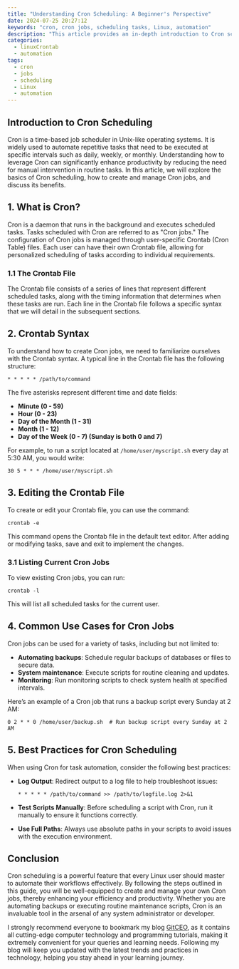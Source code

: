 ```yaml
---
title: "Understanding Cron Scheduling: A Beginner's Perspective"
date: 2024-07-25 20:27:12
keywords: "cron, cron jobs, scheduling tasks, Linux, automation"
description: "This article provides an in-depth introduction to Cron scheduling in Linux, explaining the basic concepts and functionalities of Cron jobs. It is designed for beginners who want to automate tasks in their Linux environments. Readers will learn how to easily schedule tasks to run at specific intervals using Crontab files. This comprehensive guide covers the syntax and structure of Cron jobs, includes practical examples, and delves into best practices for managing scheduled tasks effectively. Whether you're looking to schedule backups, maintenance scripts, or any other recurring tasks, this guide serves as a great starting point for anyone interested in mastering Cron scheduling in Linux."
categories:
  - linuxCrontab
  - automation
tags:
  - cron
  - jobs
  - scheduling
  - Linux
  - automation
---
```


## Introduction to Cron Scheduling

Cron is a time-based job scheduler in Unix-like operating systems. It is widely used to automate repetitive tasks that need to be executed at specific intervals such as daily, weekly, or monthly. Understanding how to leverage Cron can significantly enhance productivity by reducing the need for manual intervention in routine tasks. In this article, we will explore the basics of Cron scheduling, how to create and manage Cron jobs, and discuss its benefits. 

<!-- more -->

## 1. What is Cron?

Cron is a daemon that runs in the background and executes scheduled tasks. Tasks scheduled with Cron are referred to as "Cron jobs." The configuration of Cron jobs is managed through user-specific Crontab (Cron Table) files. Each user can have their own Crontab file, allowing for personalized scheduling of tasks according to individual requirements.

### 1.1 The Crontab File

The Crontab file consists of a series of lines that represent different scheduled tasks, along with the timing information that determines when these tasks are run. Each line in the Crontab file follows a specific syntax that we will detail in the subsequent sections.

## 2. Crontab Syntax

To understand how to create Cron jobs, we need to familiarize ourselves with the Crontab syntax. A typical line in the Crontab file has the following structure:

```
* * * * * /path/to/command
```

The five asterisks represent different time and date fields:

- **Minute (0 - 59)**
- **Hour (0 - 23)**
- **Day of the Month (1 - 31)**
- **Month (1 - 12)**
- **Day of the Week (0 - 7) (Sunday is both 0 and 7)**

For example, to run a script located at `/home/user/myscript.sh` every day at 5:30 AM, you would write:

```
30 5 * * * /home/user/myscript.sh
```

## 3. Editing the Crontab File

To create or edit your Crontab file, you can use the command:

```
crontab -e
```

This command opens the Crontab file in the default text editor. After adding or modifying tasks, save and exit to implement the changes.

### 3.1 Listing Current Cron Jobs

To view existing Cron jobs, you can run:

```
crontab -l
```

This will list all scheduled tasks for the current user.

## 4. Common Use Cases for Cron Jobs

Cron jobs can be used for a variety of tasks, including but not limited to:

- **Automating backups**: Schedule regular backups of databases or files to secure data.
- **System maintenance**: Execute scripts for routine cleaning and updates.
- **Monitoring**: Run monitoring scripts to check system health at specified intervals.

Here’s an example of a Cron job that runs a backup script every Sunday at 2 AM:

```
0 2 * * 0 /home/user/backup.sh  # Run backup script every Sunday at 2 AM
```

## 5. Best Practices for Cron Scheduling

When using Cron for task automation, consider the following best practices:

- **Log Output**: Redirect output to a log file to help troubleshoot issues:
  
  ```
  * * * * * /path/to/command >> /path/to/logfile.log 2>&1
  ```
  
- **Test Scripts Manually**: Before scheduling a script with Cron, run it manually to ensure it functions correctly.
- **Use Full Paths**: Always use absolute paths in your scripts to avoid issues with the execution environment.

## Conclusion

Cron scheduling is a powerful feature that every Linux user should master to automate their workflows effectively. By following the steps outlined in this guide, you will be well-equipped to create and manage your own Cron jobs, thereby enhancing your efficiency and productivity. Whether you are automating backups or executing routine maintenance scripts, Cron is an invaluable tool in the arsenal of any system administrator or developer.

I strongly recommend everyone to bookmark my blog [GitCEO](https://gitceo.com), as it contains all cutting-edge computer technology and programming tutorials, making it extremely convenient for your queries and learning needs. Following my blog will keep you updated with the latest trends and practices in technology, helping you stay ahead in your learning journey.